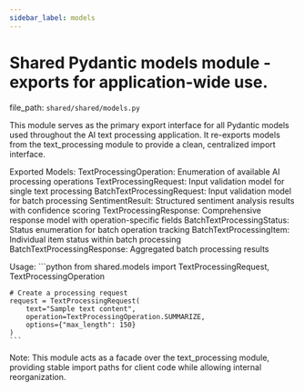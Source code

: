 ```yaml
---
sidebar_label: models
---
```


# Shared Pydantic models module - exports for application-wide use.

  file_path: `shared/shared/models.py`

This module serves as the primary export interface for all Pydantic models used
throughout the AI text processing application. It re-exports models from the
text_processing module to provide a clean, centralized import interface.

Exported Models:
    TextProcessingOperation: Enumeration of available AI processing operations
    TextProcessingRequest: Input validation model for single text processing
    BatchTextProcessingRequest: Input validation model for batch processing
    SentimentResult: Structured sentiment analysis results with confidence scoring
    TextProcessingResponse: Comprehensive response model with operation-specific fields
    BatchTextProcessingStatus: Status enumeration for batch operation tracking
    BatchTextProcessingItem: Individual item status within batch processing
    BatchTextProcessingResponse: Aggregated batch processing results

Usage:
    ```python
    from shared.models import TextProcessingRequest, TextProcessingOperation
    
    # Create a processing request
    request = TextProcessingRequest(
        text="Sample text content",
        operation=TextProcessingOperation.SUMMARIZE,
        options={"max_length": 150}
    )
    ```

Note:
    This module acts as a facade over the text_processing module, providing
    stable import paths for client code while allowing internal reorganization.
